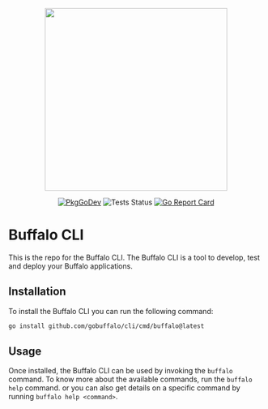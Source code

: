 <p align="center"><img src="https://raw.githubusercontent.com/gobuffalo/buffalo/main/logo.svg" width="360"></p>

<p align="center">
<a href="https://pkg.go.dev/github.com/gobuffalo/cli"><img src="https://pkg.go.dev/badge/github.com/gobuffalo/cli" alt="PkgGoDev"></a>
<img src="https://github.com/gobuffalo/cli/workflows/Tests/badge.svg" alt="Tests Status" />
<a href="https://goreportcard.com/report/github.com/gobuffalo/cli"><img src="https://goreportcard.com/badge/github.com/gobuffalo/cli" alt="Go Report Card" /></a>
</p>

# Buffalo CLI

This is the repo for the Buffalo CLI. The Buffalo CLI is a tool to develop, test and deploy your Buffalo applications.

## Installation

To install the Buffalo CLI you can run the following command:

```bash
go install github.com/gobuffalo/cli/cmd/buffalo@latest
```

<!-- Installing the Buffalo CLI requires Go 1.16 or newer as it depends heavily on the embed package. Once you have ensured you installed Go 1.16 or newer,  -->

## Usage

Once installed, the Buffalo CLI can be used by invoking the `buffalo` command. To know more about the available commands, run the `buffalo help` command. or you can also get details on a specific command by running `buffalo help <command>`.
